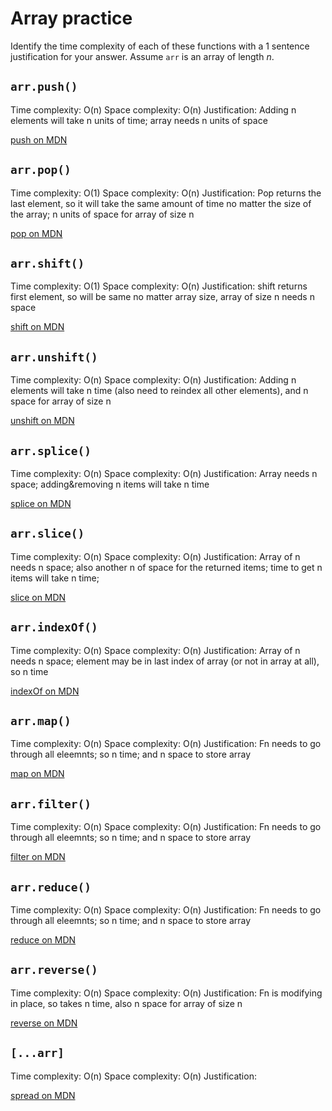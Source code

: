 # Array practice

Identify the time complexity of each of these functions with a 1 sentence
justification for your answer. Assume `arr` is an array of length _n_.

## `arr.push()`

Time complexity: O(n)
Space complexity: O(n)
Justification: Adding n elements will take n units of time; array needs n units of space

[push on MDN][push]


## `arr.pop()`

Time complexity: O(1)
Space complexity: O(n)
Justification: Pop returns the last element, so it will take the same amount of time no matter the size of the array; n units of space for array of size n

[pop on MDN][pop]

## `arr.shift()`

Time complexity: O(1)
Space complexity: O(n)
Justification: shift returns first element, so will be same no matter array size, array of size n needs n space

[shift on MDN][shift]

## `arr.unshift()`

Time complexity: O(n)
Space complexity: O(n)
Justification: Adding n elements will take n time (also need to reindex all other elements), and n space for array of size n

[unshift on MDN][unshift]

## `arr.splice()`

Time complexity: O(n)
Space complexity: O(n)
Justification: Array needs n space; adding&removing n items will take n time

[splice on MDN][splice]

## `arr.slice()`

Time complexity: O(n)
Space complexity: O(n)
Justification: Array of n needs n space; also another n of space for the returned items; time to get n items will take n time;

[slice on MDN][slice]

## `arr.indexOf()`

Time complexity: O(n)
Space complexity: O(n)
Justification: Array of n needs n space; element may be in last index of array (or not in array at all), so n time

[indexOf on MDN][indexOf]

## `arr.map()`

Time complexity: O(n)
Space complexity: O(n)
Justification: Fn needs to go through all eleemnts; so n time; and n space to store array

[map on MDN][map]

## `arr.filter()`

Time complexity: O(n)
Space complexity: O(n)
Justification: Fn needs to go through all eleemnts; so n time; and n space to store array

[filter on MDN][filter]

## `arr.reduce()`

Time complexity: O(n)
Space complexity: O(n)
Justification: Fn needs to go through all eleemnts; so n time; and n space to store array

[reduce on MDN][reduce]

## `arr.reverse()`

Time complexity: O(n)
Space complexity: O(n)
Justification: Fn is modifying in place, so takes n time, also n space for array of size n

[reverse on MDN][reverse]

## `[...arr]`

Time complexity: O(n)
Space complexity: O(n)
Justification:

[spread on MDN][spread]

[push]:https://developer.mozilla.org/en-US/docs/Web/JavaScript/Reference/Global_Objects/Array/push
[pop]:https://developer.mozilla.org/en-US/docs/Web/JavaScript/Reference/Global_Objects/Array/pop
[shift]:https://developer.mozilla.org/en-US/docs/Web/JavaScript/Reference/Global_Objects/Array/shift
[unshift]:https://developer.mozilla.org/en-US/docs/Web/JavaScript/Reference/Global_Objects/Array/unshift
[splice]:https://developer.mozilla.org/en-US/docs/Web/JavaScript/Reference/Global_Objects/Array/splice
[slice]:https://developer.mozilla.org/en-US/docs/Web/JavaScript/Reference/Global_Objects/Array/slice
[indexOf]:https://developer.mozilla.org/en-US/docs/Web/JavaScript/Reference/Global_Objects/Array/indexOf
[map]:https://developer.mozilla.org/en-US/docs/Web/JavaScript/Reference/Global_Objects/Array/map
[filter]:https://developer.mozilla.org/en-US/docs/Web/JavaScript/Reference/Global_Objects/Array/filter
[reduce]:https://developer.mozilla.org/en-US/docs/Web/JavaScript/Reference/Global_Objects/Array/reduce
[reverse]:https://developer.mozilla.org/en-US/docs/Web/JavaScript/Reference/Global_Objects/Array/reverse
[spread]:https://developer.mozilla.org/en-US/docs/Web/JavaScript/Reference/Operators/Spread_syntax
